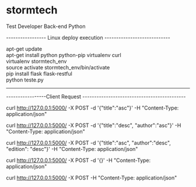 # stormtech
Test Developer Back-end Python


----------------- Linux deploy execution ----------------------------

apt-get update<br>
apt-get install python python-pip virtualenv curl<br>
virtualenv stormtech_env<br>
source activate stormtech_env/bin/activate<br>
pip install flask flask-restful<br>
python teste.py<br>

--------------------------------------------------------------------

-----------------Client Request --------------------------------------------

curl http://127.0.0.1:5000/ -X POST -d '{"title":"asc"}'  -H "Content-Type: application/json" 

curl http://127.0.0.1:5000/ -X POST -d '{"title":"desc", "author":"asc"}'  -H "Content-Type: application/json" 

curl http://127.0.0.1:5000/ -X POST -d '{"title":"asc", "author":"desc", "edition": "desc"}'  -H "Content-Type: application/json" 

curl http://127.0.0.1:5000/ -X POST -d '{}'  -H "Content-Type: application/json" 

curl http://127.0.0.1:5000/ -X POST  -H "Content-Type: application/json" 
